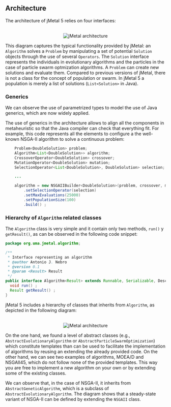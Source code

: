 ## Architecture

The architecture of jMetal 5 relies on four interfaces: 

<p align="center">
  <br/>
  <img src=https://jmetal-doc.readthedocs.io/en/latest/_images/jMetal5CoreClassDiagram.png alt="jMetal architecture">
  <br/>
</p>
   
This diagram captures the typical functionality provided by jMetal: an `Algorithm` solves a `Problem` by manipulating a set of potential `Solution` objects through the use of several `Operators`. The `Solution` interface represents the individuals in evolutionary algorithms and the particles in the case of particle swarm optmization algorithms. A `Problem` can create new solutions and evaluate them. 
Compared to previous versions of jMetal, there is not a class for the concept of population or swarm. In jMetal 5 a population is merely a list of solutions (`List<Solution>` in Java).

### Generics
We can observe the use of parametrized types to model the use of Java generics, which are now widely applied.
 
The use of generics in the architecture allows to align all the components in metaheuristic so that the Java compiler can check that everything fit. For example, this code represents all the elements to configure a the well-known NSGA-II algorithm to solve a continuous problem:

```java
    Problem<DoubleSolution> problem;
    Algorithm<List<DoubleSolution>> algorithm;
    CrossoverOperator<DoubleSolution> crossover;
    MutationOperator<DoubleSolution> mutation;
    SelectionOperator<List<DoubleSolution>, DoubleSolution> selection;

    ...

    algorithm = new NSGAIIBuilder<DoubleSolution>(problem, crossover, mutation)
        .setSelectionOperator(selection)
        .setMaxEvaluations(25000)
        .setPopulationSize(100)
        .build() ;
```

### Hierarchy of `Algorithm` related classes

The `Algorithm` class is very simple and it contain only two methods,  `run()` y `getResult()`, as can be observed in the following code snippet:

```java
package org.uma.jmetal.algorithm;

/**
 * Interface representing an algorithm
 * @author Antonio J. Nebro
 * @version 0.1
 * @param <Result> Result
 */
public interface Algorithm<Result> extends Runnable, Serializable, DescribedEntity {
  void run() ;
  Result getResult() ;
}

```

jMetal 5 includes a hierarchy of classes that inherits from `Algorithm`, as depicted in the following diagram: 

<p align="center">
  <br/>
  <img src=https://jmetal-doc.readthedocs.io/en/latest/_images/algorithmHierarchy.png alt="jMetal architecture">
  <br/>
</p>

On the one hand, we found a level of abstract classes (e.g., `AbstractEvolutionaryAlgorithm` or `AbstractParticleSwarmOptimization`) which constitute templates than can be used to facilitate the implementation of algorithms by reusing an extending the already provided code. On the other hand, we can see two examples of algorithms, MOEA/D and NSGAII45, which do not follow none of the provided templates. This way you are free to implement a new algorithm on your own or by extending some of the existing classes.

We can observe that, in the case of NSGA-II, it inherits from `AbstractGeneticAlgorithm`, which is a subclass of `AbstractEvolutionaryAlgorithm`. The diagram shows that a steady-state variant of NSGA-II can be defined by extending the `NSGAII` class.